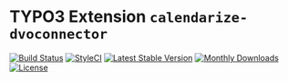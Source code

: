 # TYPO3 Extension ``calendarize-dvoconnector``

[![Build Status](https://travis-ci.org/codebobbly/calendarize-dvoconnector.png)](https://travis-ci.org/codebobbly/calendarize-dvoconnector)
[![StyleCI](https://styleci.io/repos/141397660/shield?branch=master)](https://styleci.io/repos/141397660/)
[![Latest Stable Version](https://poser.pugx.org/rgu/calendarize-dvoconnector/v/stable)](https://packagist.org/packages/rgu/calendarize-dvoconnector)
[![Monthly Downloads](https://poser.pugx.org/rgu/calendarize-dvoconnector/d/monthly)](https://packagist.org/packages/rgu/calendarize-dvoconnector)
[![License](https://poser.pugx.org/rgu/calendarize-dvoconnector/license)](https://packagist.org/packages/rgu/calendarize-dvoconnector)